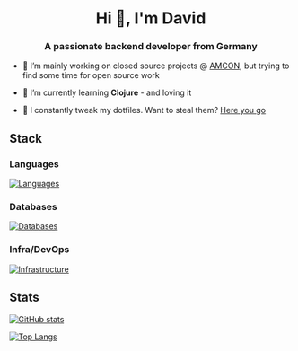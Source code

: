 <h1 align="center">Hi 👋, I'm David</h1>
<h3 align="center">A passionate backend developer from Germany</h3>

- 🔭 I’m mainly working on closed source projects @ [AMCON](https://amcon.de), but trying to find some time for open source work

- 🌱 I’m currently learning **Clojure** - and loving it

- 🌈 I constantly tweak my dotfiles. Want to steal them? [Here you go](https://github.com/davidferneding/dotfiles)
  
## Stack
### Languages
[![Languages](https://skillicons.dev/icons?i=cs,clojure,ts,java,kotlin,lua&perline=3&theme=light)](https://skillicons.dev)

### Databases
[![Databases](https://skillicons.dev/icons?i=postgres,redis,mongodb&perline=3&theme=light)](https://skillicons.dev)

### Infra/DevOps
[![Infrastructure](https://skillicons.dev/icons?i=aws,docker,kubernetes,nginx,jenkins,bitbucket,rabbitmq,grafana,prometheus&perline=3&theme=light)](https://skillicons.dev)

## Stats
[![GitHub stats](https://github-readme-stats.vercel.app/api?username=davidferneding&hide=stars&hide_title=true&show_icons=true&theme=transparent&border_radius=8.0)](https://github.com/anuraghazra/github-readme-stats)

[![Top Langs](https://github-readme-stats.vercel.app/api/top-langs/?username=davidferneding&size_weight=0.5&count_weight=0.5&layout=compact&exclude_repo=CommunityForum,CommunityForum-Backend)](https://github.com/anuraghazra/github-readme-stats)
